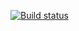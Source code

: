 [![Build status](https://ci.appveyor.com/api/projects/status/otfiuwnfrc0vcfbs?svg=true)](https://ci.appveyor.com/project/AleksandrrSavin/hw-003)